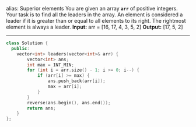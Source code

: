 alias: Superior elements
You are given an array **`arr`** of positive integers. Your task is to find all the leaders in the array. An element is considered a leader if it is greater than or equal to all elements to its right. The rightmost element is always a leader.
**Input:** arr = [16, 17, 4, 3, 5, 2]
**Output:** [17, 5, 2]

---
```cpp
class Solution {
  public:
    vector<int> leaders(vector<int>& arr) {
        vector<int> ans;
        int max = INT_MIN;
        for (int i = arr.size() - 1; i >= 0; i--) {
            if (arr[i] >= max) {
                ans.push_back(arr[i]);
                max = arr[i];
            }
        }
        reverse(ans.begin(), ans.end());
        return ans;
    }
};
```
